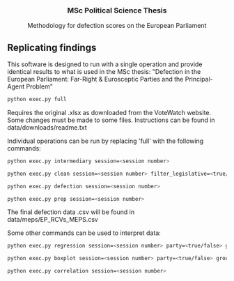 <h3 align="center">MSc Political Science Thesis</h3>

  <p align="center">
    Methodology for defection scores on the European Parliament
  </p>

<!-- USING EXEC.PY -->
## Replicating findings

This software is designed to run with a single operation and provide identical results to what is used in the MSc thesis: "Defection in the European Parliament: Far-Right & Eurosceptic Parties and the Principal-Agent Problem" 

<!-- code block python -->
```sh
python exec.py full
```
Requires the original .xlsx as downloaded from the VoteWatch website. Some changes must be made to some files. Instructions can be found in data/downloads/readme.txt

Individual operations can be run by replacing 'full' with the following commands:

```sh
python exec.py intermediary session=<session number>
```

```sh
python exec.py clean session=<session number> filter_legislative=<true/false>
```
```sh
python exec.py defection session=<session number>
```

```sh
python exec.py prep session=<session number>
```

The final defection data .csv will be found in data/meps/EP<id>_RCVs_MEPS.csv

Some other commands can be used to interpret data:

```sh
python exec.py regression session=<session number> party=<true/false> group=<true/false> eurosceptic=<true/false> 
```
```sh
python exec.py boxplot session=<session number> party=<true/false> group=<true/false> eurosceptic=<true/false> 
```
```sh
python exec.py correlation session=<session number>
```